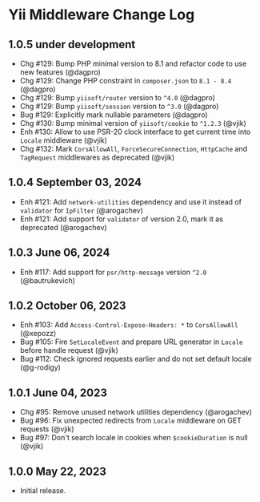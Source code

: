 # Yii Middleware Change Log

## 1.0.5 under development

- Chg #129: Bump PHP minimal version to 8.1 and refactor code to use new features (@dagpro)
- Chg #129: Change PHP constraint in `composer.json` to `8.1 - 8.4` (@dagpro)
- Chg #129: Bump `yiisoft/router` version to `^4.0` (@dagpro)
- Chg #129: Bump `yiisoft/session` version to `^3.0` (@dagpro)
- Bug #129: Explicitly mark nullable parameters (@dagpro)
- Chg #130: Bump minimal version of `yiisoft/cookie` to `^1.2.3` (@vjik)
- Enh #130: Allow to use PSR-20 clock interface to get current time into `Locale` middleware (@vjik)
- Chg #132: Mark `CorsAllowAll`, `ForceSecureConnection`, `HttpCache` and `TagRequest` middlewares as deprecated (@vjik)

## 1.0.4 September 03, 2024

- Enh #121: Add `network-utilities` dependency and use it instead of `validator` for `IpFilter` (@arogachev)
- Enh #121: Add support for `validator` of version 2.0, mark it as deprecated (@arogachev)

## 1.0.3 June 06, 2024

- Enh #117: Add support for `psr/http-message` version `^2.0` (@bautrukevich)

## 1.0.2 October 06, 2023

- Enh #103: Add `Access-Control-Expose-Headers: *` to `CorsAllowAll` (@xepozz)
- Bug #105: Fire `SetLocaleEvent` and prepare URL generator in `Locale` before handle request (@vjik)
- Bug #112: Check ignored requests earlier and do not set default locale (@g-rodigy)

## 1.0.1 June 04, 2023

- Chg #95: Remove unused network utilities dependency (@arogachev)
- Bug #96: Fix unexpected redirects from `Locale` middleware on GET requests (@vjik)
- Bug #97: Don't search locale in cookies when `$cookieDuration` is null (@vjik)

## 1.0.0 May 22, 2023

- Initial release.
